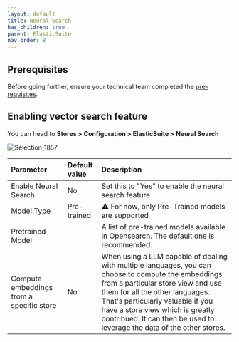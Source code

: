 ```yaml
---
layout: default
title: Neural Search
has_children: true
parent: ElasticSuite
nav_order: 8
---
```


## Prerequisites

Before going further, ensure your technical team completed the [pre-requisites](https://elastic-suite.github.io/documentation/docs/ElasticSuite/Installing/NeuralSearch.html).

## Enabling vector search feature

You can head to **Stores > Configuration > ElasticSuite > Neural Search**

![Sélection_1857](https://github.com/user-attachments/assets/5493fa35-b2b7-447d-92a4-39dc4e354f36)

| Parameter    | Default value | Description |
|:-------------|:------------------|:------|
|Enable Neural Search|No|	Set this to "Yes" to enable the neural search feature|
|Model Type|Pre-trained|⚠️ For now, only Pre-Trained models are supported|
|Pretrained Model||A list of pre-trained models available in Opensearch. The default one is recommended.|
|Compute embeddings from a specific store|No|When using a LLM capable of dealing with multiple languages, you can choose to compute the embeddings from a particular store view and use them for all the other languages. That's particularly valuable if you have a store view which is greatly contribued. It can then be used to leverage the data of the other stores.|
